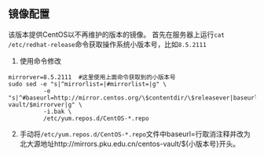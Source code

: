 ## 镜像配置

该版本提供CentOS以不再维护的版本的镜像。
首先在服务器上运行``cat /etc/redhat-release``命令获取操作系统小版本号，比如``8.5.2111``
1. 使用命令修改
```
mirrorver=8.5.2111  #这里使用上面命令获取到的小版本号
sudo sed -e "s|^mirrorlist=|#mirrorlist=|g" \
          -e "s|^#baseurl=http://mirror.centos.org/\$contentdir/\$releasever|baseurl=https://mirrors.pku.edu.cn/centos-vault/$mirrorver|g" \
          -i.bak \
          /etc/yum.repos.d/CentOS-*.repo
```
2. 手动将``/etc/yum.repos.d/CentOS-*.repo``文件中baseurl=行取消注释并改为北大源地址http://mirrors.pku.edu.cn/centos-vault/${小版本号}开头。
